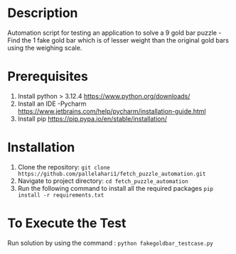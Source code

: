 
# Description
Automation script for testing an application to solve a 9 gold bar puzzle - Find the 1 fake gold bar which is of
lesser weight than the original gold bars using the weighing scale.

# Prerequisites
1. Install python > 3.12.4 https://www.python.org/downloads/
2. Install an IDE -Pycharm https://www.jetbrains.com/help/pycharm/installation-guide.html
3.  Install pip https://pip.pypa.io/en/stable/installation/

# Installation

1. Clone the repository: ```git clone https://github.com/pallelahari1/fetch_puzzle_automation.git```
2. Navigate to project directory: ```cd fetch_puzzle_automation```
3.  Run the following command to install all the required packages
```pip install -r requirements.txt```

# To Execute the Test

Run solution by using the command : ```python fakegoldbar_testcase.py ```



